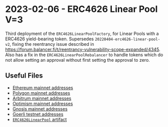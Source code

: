 # 2023-02-06 - ERC4626 Linear Pool V=3

Third deployment of the `ERC4626LinearPoolFactory`, for Linear Pools with a ERC4626 yield-bearing token.
Supersedes `20220404-erc4626-linear-pool-v2`, fixing the reentrancy issue described in https://forum.balancer.fi/t/reentrancy-vulnerability-scope-expanded/4345.
Also has a fix in the `ERC4626LinearPoolRebalancer` to handle tokens which do not allow setting an approval without first setting the approval to zero.

## Useful Files

- [Ethereum mainnet addresses](./output/mainnet.json)
- [Polygon mainnet addresses](./output/polygon.json)
- [Arbitrum mainnet addresses](./output/arbitrum.json)
- [Optimism mainnet addresses](./output/optimism.json)
- [Gnosis mainnet addresses](./output/gnosis.json)
- [Goerli testnet addresses](./output/goerli.json)
- [`ERC4626LinearPool` artifact](./artifact/ERC4626LinearPool.json)
